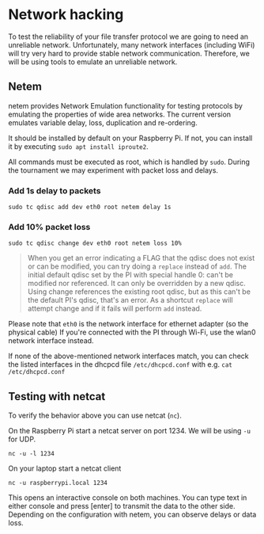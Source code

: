 # Network hacking

To test the reliability of your file transfer protocol we are going to need an unreliable network.
Unfortunately, many network interfaces (including WiFi) will try very hard to provide stable network communication.
Therefore, we will be using tools to emulate an unreliable network.

## Netem

netem provides Network Emulation functionality for testing protocols by emulating the properties of wide area networks. 
The current version emulates variable delay, loss, duplication and re-ordering.

It should be installed by default on your Raspberry Pi.
If not, you can install it by executing `sudo apt install iproute2`.

All commands must be executed as root, which is handled by `sudo`.
During the tournament we may experiment with packet loss and delays.

### Add 1s delay to packets

```
sudo tc qdisc add dev eth0 root netem delay 1s
```

### Add 10% packet loss

```
sudo tc qdisc change dev eth0 root netem loss 10%
```


> When you get an error indicating a FLAG that the qdisc does not exist or can be modified, you can try doing a `replace` instead of `add`.
The initial default qdisc set by the PI with special handle 0: can't be modified nor referenced. It can only be overridden by a new qdisc. Using change references the existing root qdisc, but as this can't be the default PI's qdisc, that's an error. As a shortcut `replace` will attempt change and if it fails will perform `add` instead.

Please note that `eth0` is the network interface for ethernet adapter (so the physical cable)
If you're connected with the PI through Wi-Fi, use the wlan0 network interface instead.

If none of the above-mentioned network interfaces match, you can check the listed interfaces in the dhcpcd file `/etc/dhcpcd.conf` with e.g. `cat /etc/dhcpcd.conf`

## Testing with netcat

To verify the behavior above you can use netcat (`nc`).

On the Raspberry Pi start a netcat server on port 1234. We will be using `-u` for UDP.

```
nc -u -l 1234
```

On your laptop start a netcat client

```
nc -u raspberrypi.local 1234
```

This opens an interactive console on both machines.
You can type text in either console and press [enter] to transmit the data to the other side.
Depending on the configuration with netem, you can observe delays or data loss.
